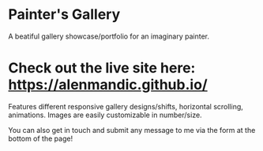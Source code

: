 # Painter's Gallery
A beatiful gallery showcase/portfolio for an imaginary painter.

# Check out the live site here: https://alenmandic.github.io/

Features different responsive gallery designs/shifts, horizontal scrolling, animations.
Images are easily customizable in number/size.

You can also get in touch and submit any message to me via the form at the bottom of the page!



